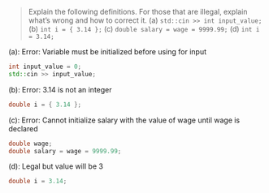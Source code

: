 
> Explain the following definitions. For those that are illegal, explain what’s wrong and how to correct it.
> (a) `std::cin >> int input_value;`
> (b) `int i = { 3.14 };`
> (c) `double salary = wage = 9999.99;`
> (d) `int i = 3.14;`

(a): Error: Variable must be initialized before using for input
```cpp
int input_value = 0;
std::cin >> input_value;
``` 

(b): Error: 3.14 is not an integer
```cpp
double i = { 3.14 };
```

(c): Error: Cannot initialize salary with the value of wage until wage is declared
```cpp
double wage;
double salary = wage = 9999.99;
```

(d): Legal but value will be 3
```cpp
double i = 3.14;
```